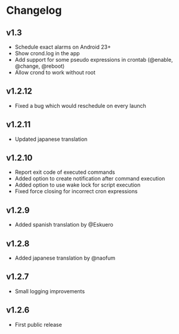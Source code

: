 # Changelog

## v1.3
* Schedule exact alarms on Android 23+
* Show crond.log in the app
* Add support for some pseudo expressions in crontab (@enable, @change, @reboot)
* Allow crond to work without root

## v1.2.12
 * Fixed a bug which would reschedule on every launch

## v1.2.11
 * Updated japanese translation

## v1.2.10
 * Report exit code of executed commands
 * Added option to create notification after command execution
 * Added option to use wake lock for script execution
 * Fixed force closing for incorrect cron expressions

## v1.2.9
 * Added spanish translation by @Eskuero

## v1.2.8
 * Added japanese translation by @naofum

## v1.2.7
 * Small logging improvements

## v1.2.6
 * First public release
